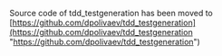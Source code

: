 Source code of tdd_testgeneration has been moved to [https://github.com/dpolivaev/tdd_testgeneration](https://github.com/dpolivaev/tdd_testgeneration "https://github.com/dpolivaev/tdd_testgeneration")


